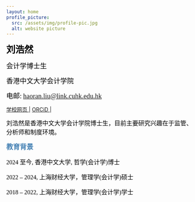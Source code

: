 ```yaml
---
layout: home
profile_picture:
  src: /assets/img/profile-pic.jpg
  alt: website picture
---
```



<p>
<b><font color="Black" face="微软正黑" size=5 class="aa">刘浩然</font></b>
</p>
<p>
<font color="Black" face="微软正黑" size=4 class="aa">会计学博士生</font>
</p>
<p>
<font color="Black" face="微软正黑" size=4 class="aa">香港中文大学会计学院</font>
</p>
<p>
<font color="Black" face="微软正黑" size=4>电邮:</font>
<font color="SteelBlue" face="微软正黑" size=4><a href="mailto:haoran.liu@link.cuhk.edu.hk">haoran.liu@link.cuhk.edu.hk</a> </font>
</p>

<p>
<a href="https://grad.bschool.cuhk.edu.hk/students/liu-haoran/" target="_blank">学校网页 </a>| <a href="https://orcid.org/0009-0008-9794-0416" target="_blank"> ORCiD </a>|
<!-- <a href="https://papers.ssrn.com/" target="_blank">SSRN个人页面 </a></font> -->
</p>

<p>
<font color="black" face="微软正黑" size=3> 刘浩然是香港中文大学会计学院博士生，目前主要研究兴趣在于监管、分析师和制度环境。


<p>
<b><font color="SteelBlue" face="KaiTi_GB2312" size=4 class="aa">教育背景</font></b>
</p>
<p>
<font color="black" face="KaiTi_GB2312" size=3>2024 至今, 香港中文大学, 哲学(会计学)博士 </font>
</p>
<p>
<font color="black" face="KaiTi_GB2312" size=3>2022 – 2024,	上海财经大学，管理学(会计学)硕士 </font>
</p>
<p>
<font color="black" face="KaiTi_GB2312" size=3>2018 – 2022, 上海财经大学，管理学(会计学)学士 </font>
</p>

